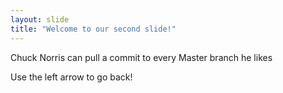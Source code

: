 ```yaml
---
layout: slide
title: "Welcome to our second slide!"
---
```

<p>Chuck Norris can pull a commit to every Master branch he likes</p>
Use the left arrow to go back!
